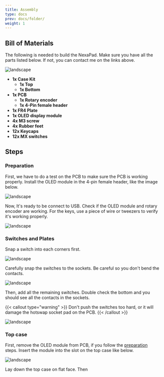 ```yaml
---
title: Assembly
type: docs
prev: docs/folder/
weight: 1
---
```


## Bill of Materials

The following is needed to build the NexaPad. Make sure you have all the parts listed below.
If not, you can contact me on the links above.

![landscape](https://i.imgur.com/dvZZec1.jpeg)

* **1x Case Kit**
    * **1x Top**
    * **1x Bottom**
* **1x PCB**
    * **1x Rotary encoder**
    * **1x 4-Pin female header**
* **1x FR4 Plate**
* **1x OLED display module**
* **4x M3 screw**
* **4x Rubber feet**
* **12x Keycaps**
* **12x MX switches**

## Steps

### Preparation

First, we have to do a test on the PCB to make sure the PCB is working properly. Install the OLED module in the 4-pin female header, like the image below.

![landscape](https://picsum.photos/id/0/5000/3333)

Now, It's ready to be connect to USB. Check if the OLED module and rotary encoder are working. For the keys, use a piece of wire or tweezers to verify it's working properly.

![landscape](https://picsum.photos/id/0/5000/3333)

### Switches and Plates

Snap a switch into each corners first.

![landscape](https://picsum.photos/id/0/5000/3333)

Carefully snap the switches to the sockets. Be careful so you don't bend the contacts.

![landscape](https://picsum.photos/id/0/5000/3333)

Then, add all the remaining switches. Double check the bottom and you should see all the contacts in the sockets.

{{< callout type="warning" >}}
  Don't push the switches too hard, or it will damage the hotswap socket pad on the PCB.
{{< /callout >}}

![landscape](https://picsum.photos/id/0/5000/3333)



### Top case

First, remove the OLED module from PCB, if you follow the [preparation](#preparation) steps. Insert the module into the slot on the top case like below.

![landscape](https://picsum.photos/id/0/5000/3333)

Lay down the top case on flat face. Then